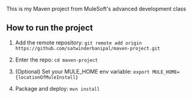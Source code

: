 This is my Maven project from MuleSoft's advanced development class

## How to run the project

1. Add the remote repository: `git remote add origin https://github.com/satwinderbanipal/maven-project.git`

2. Enter the repo: `cd maven-project`

3. (Optional) Set your MULE_HOME env variable: `export MULE_HOME={locationOfMuleInstall}`

4. Package and deploy: `mvn install`
